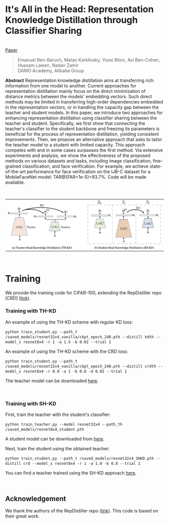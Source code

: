 # It's All in the Head: Representation Knowledge Distillation through Classifier Sharing
<br> [Paper](https://arxiv.org/...)


> Emanuel Ben-Baruch, Matan Karklinsky, Yossi Biton, Avi Ben-Cohen, Hussam Lawen, Nadav Zamir<br/> DAMO Academy, Alibaba
> Group

**Abstract**
Representation knowledge distillation aims at transferring rich information from one model to another.
Current approaches for representation distillation mainly focus on the direct minimization of distance metrics between the models' embedding vectors.
Such direct methods may be limited in transferring high-order dependencies embedded in the representation vectors, or in handling the capacity gap between the teacher and student models. 
In this paper, we introduce two  approaches for enhancing representation distillation using classifier sharing between the teacher and student. 
Specifically, we first show that connecting the teacher's classifier to the student backbone and freezing its parameters is beneficial for the process of representation distillation, yielding consistent improvements. 
Then, we propose an alternative approach that asks to tailor the teacher model to a student with limited capacity. This approach competes with and in some cases surpasses the first method.
Via extensive experiments and analysis, we show the effectiveness of the proposed methods on various datasets and tasks, including image classification, fine-grained classification, and face verification. 
For example, we achieve state-of-the-art performance for face verification on the IJB-C dataset for a MobileFaceNet model: TAR@(FAR=1e-5)=93.7\%. Code will be made available.

&nbsp;

<p align="center">
 <table class="tg">
  <tr>
    <td class="tg-c3ow"><img src="Figure_HeadSharingKD.png" align="center" width="1000" ></td>
  </tr>
</table>
</p> 

&nbsp;

# Training
We provide the training code for CIFAR-100, extending the RepDistiller repo [CRD] ([link](https://github.com/HobbitLong/RepDistiller)). 

### Training with TH-KD
An example of using the TH-KD scheme with regular KD loss: 
```
python train_student.py --path_t /saved_models/resnet32x4_vanilla/ckpt_epoch_240.pth --distill kdth --model_s resnet8x4 -r 1 -a 1.5 -b 0.02 --trial 1
```

An example of using the TH-KD scheme with the CRD loss:
```
python train_student.py --path_t /saved_models/resnet32x4_vanilla/ckpt_epoch_240.pth --distill crdth --model_s resnet8x4 -r 0.9 -a 1 -b 0.8 -d 0.02 --trial 1
```
The teacher model can be downloaded [here](https://miil-public-eu.oss-eu-central-1.aliyuncs.com/model-zoo/HeadSharingKD/ckpt_epoch_240.pth).

&nbsp;

### Training with SH-KD
First, train the teacher with the student's classifier:
```
python train_teacher.py --model resnet32x4 --path_th /saved_models/resnet8x4_student.pth
```
A student model can be downloaded from [here](https://miil-public-eu.oss-eu-central-1.aliyuncs.com/model-zoo/HeadSharingKD/resnet8x4_student.pth).

Next, train the student using the obtained teacher:
```
python train_student.py --path_t /saved_models/resnet32x4_SHKD.pth --distill crd --model_s resnet8x4 -r 1 -a 1.0 -b 0.8 --trial 1
```
You can find a teacher trained using the SH-KD approach [here](https://miil-public-eu.oss-eu-central-1.aliyuncs.com/model-zoo/HeadSharingKD/resnet32x4_SHKD.pth).

&nbsp;


## Acknowledgement
We thank the authors of the RepDistiller repo ([link](https://github.com/HobbitLong/RepDistiller)). This code is based on their great work.
